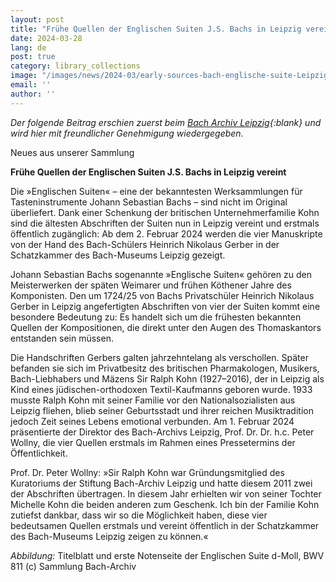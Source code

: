 ```yaml
---
layout: post
title: "Frühe Quellen der Englischen Suiten J.S. Bachs in Leipzig vereint"
date: 2024-03-28
lang: de
post: true
category: library_collections
image: "/images/news/2024-03/early-sources-bach-englische-suite-Leipzig_website.jpg"
email: ''
author: ''
---
```


_Der folgende Beitrag erschien zuerst beim [Bach Archiv Leipzig](https://www.bach-leipzig.de/en/bach-archive/new-collectibles-our-treasury){:blank} und wird hier mit freundlicher Genehmigung wiedergegeben._

Neues aus unserer Sammlung

**Frühe Quellen der Englischen Suiten J.S. Bachs in Leipzig vereint**

Die »Englischen Suiten« – eine der bekanntesten Werksammlungen für Tasteninstrumente Johann Sebastian Bachs – sind nicht im Original überliefert. Dank einer Schenkung der britischen Unternehmerfamilie Kohn sind die ältesten Abschriften der Suiten nun in Leipzig vereint und erstmals öffentlich zugänglich: Ab dem 2. Februar 2024 werden die vier Manuskripte von der Hand des Bach-Schülers Heinrich Nikolaus Gerber in der Schatzkammer des Bach-Museums Leipzig gezeigt.

Johann Sebastian Bachs sogenannte »Englische Suiten« gehören zu den Meisterwerken der späten Weimarer und frühen Köthener Jahre des Komponisten. Den um 1724/25 von Bachs Privatschüler Heinrich Nikolaus Gerber in Leipzig angefertigten Abschriften von vier der Suiten kommt eine besondere Bedeutung zu: Es handelt sich um die frühesten bekannten Quellen der Kompositionen, die direkt unter den Augen des Thomaskantors entstanden sein müssen.

Die Handschriften Gerbers galten jahrzehntelang als verschollen. Später befanden sie sich im Privatbesitz des britischen Pharmakologen, Musikers, Bach-Liebhabers und Mäzens Sir Ralph Kohn (1927–2016), der in Leipzig als Kind eines jüdischen-orthodoxen Textil-Kaufmanns geboren wurde. 1933 musste Ralph Kohn mit seiner Familie vor den Nationalsozialisten aus Leipzig fliehen, blieb seiner Geburtsstadt und ihrer reichen Musiktradition jedoch Zeit seines Lebens emotional verbunden. Am 1. Februar 2024 präsentierte der Direktor des Bach-Archivs Leipzig, Prof. Dr. Dr. h.c. Peter Wollny, die vier Quellen erstmals im Rahmen eines Pressetermins der Öffentlichkeit.

Prof. Dr. Peter Wollny: »Sir Ralph Kohn war Gründungsmitglied des Kuratoriums der Stiftung Bach-Archiv Leipzig und hatte diesem 2011 zwei der Abschriften übertragen. In diesem Jahr erhielten wir von seiner Tochter Michelle Kohn die beiden anderen zum Geschenk. Ich bin der Familie Kohn zutiefst dankbar, dass wir so die Möglichkeit haben, diese vier bedeutsamen Quellen erstmals und vereint öffentlich in der Schatzkammer des Bach-Museums Leipzig zeigen zu können.«

_Abbildung:_ Titelblatt und erste Notenseite der Englischen Suite d-Moll, BWV 811 (c) Sammlung Bach-Archiv
 
